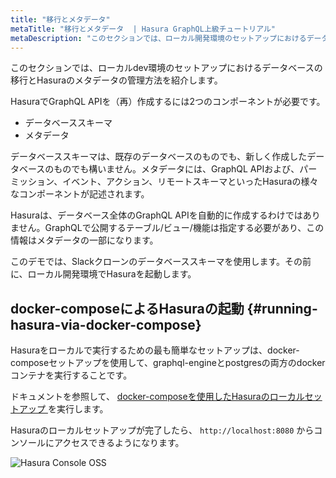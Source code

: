 ```yaml
---
title: "移行とメタデータ"
metaTitle: "移行とメタデータ  | Hasura GraphQL上級チュートリアル"
metaDescription: "このセクションでは、ローカル開発環境のセットアップにおけるデータベースの移行とHasuraのメタデータの管理方法を紹介し、データベーススキーマとメタデータの設定について学びます"
---
```


このセクションでは、ローカルdev環境のセットアップにおけるデータベースの移行とHasuraのメタデータの管理方法を紹介します。

HasuraでGraphQL APIを（再）作成するには2つのコンポーネントが必要です。

- データベーススキーマ
- メタデータ

データベーススキーマは、既存のデータベースのものでも、新しく作成したデータベースのものでも構いません。メタデータには、GraphQL APIおよび、パーミッション、イベント、アクション、リモートスキーマといったHasuraの様々なコンポーネントが記述されます。

Hasuraは、データベース全体のGraphQL APIを自動的に作成するわけではありません。GraphQLで公開するテーブル/ビュー/機能は指定する必要があり、この情報はメタデータの一部になります。

このデモでは、Slackクローンのデータベーススキーマを使用します。その前に、ローカル開発環境でHasuraを起動します。

## docker-composeによるHasuraの起動 {#running-hasura-via-docker-compose}

Hasuraをローカルで実行するための最も簡単なセットアップは、docker-composeセットアップを使用して、graphql-engineとpostgresの両方のdockerコンテナを実行することです。

ドキュメントを参照して、 [ docker-composeを使用したHasuraのローカルセットアップ ](https://hasura.io/docs/latest/graphql/core/getting-started/docker-simple.html#step-1-get-the-docker-compose-file) を実行します。

Hasuraのローカルセットアップが完了したら、 `http://localhost:8080` からコンソールにアクセスできるようになります。

![ Hasura Console OSS ](https://graphql-engine-cdn.hasura.io/learn-hasura/assets/graphql-hasura-advanced/hasura-console-oss-local.png)